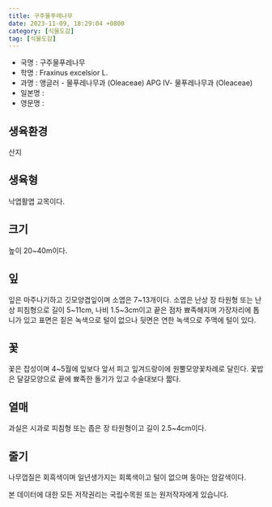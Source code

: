 ```yaml
---
title: 구주물푸레나무
date: 2023-11-09, 18:29:04 +0800
category: [식물도감]
tag: [식물도감]
---
```




- 국명 : 구주물푸레나무
- 학명 : Fraxinus excelsior L.
- 과명 : 앵글러 - 물푸레나무과 (Oleaceae) APG Ⅳ- 물푸레나무과 (Oleaceae)
- 일본명 : 
- 영문명 : 


## 생육환경
산지
## 생육형
낙엽활엽 교목이다.
## 크기
높이 20~40m이다.
## 잎
잎은 마주나기하고 깃모양겹잎이며 소엽은 7~13개이다. 소엽은 난상 장 타원형 또는 난상 피침형으로 길이 5~11cm, 나비 1.5~3cm이고 끝은 점차 뾰족해지며 가장자리에 톱니가 있고 표면은 짙은 녹색으로 털이 없으나 뒷면은 연한 녹색으로 주맥에 털이 있다.
## 꽃
꽃은 잡성이며 4~5월에 잎보다 앞서 피고 잎겨드랑이에 원뿔모양꽃차례로 달린다. 꽃밥은 달걀모양으로 끝에 뾰족한 돌기가 있고 수술대보다 짧다.
## 열매
과실은 시과로 피침형 또는 좁은 장 타원형이고 길이 2.5~4cm이다.
## 줄기
나무껍질은 회흑색이며 일년생가지는 회록색이고 털이 없으며 동아는 암갈색이다.






본 데이터에 대한 모든 저작권리는 국립수목원 또는 원저작자에게 있습니다.
